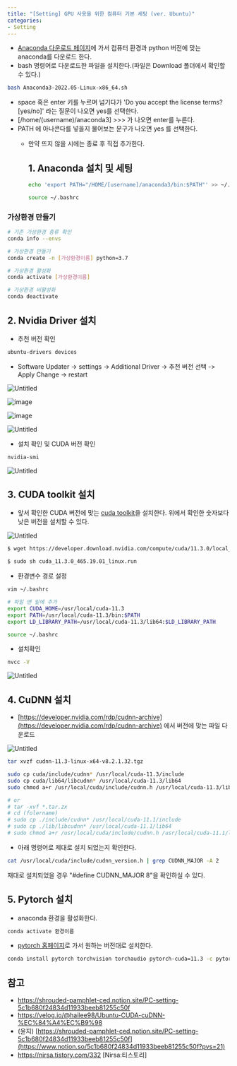 ```yaml
---
title: "[Setting] GPU 사용을 위한 컴퓨터 기본 세팅 (ver. Ubuntu)"
categories:
- Setting
---
```


- [Anaconda 다운로드 페이지](https://www.anaconda.com/products/distribution#linux)에 가서 컴퓨터 환경과 python 버전에 맞는 anaconda를 다운로드 한다.
- bash 명령어로 다운로드한 파일을 설치한다.(파일은 Download 폴더에서 확인할 수 있다.)

```bash
bash Anaconda3-2022.05-Linux-x86_64.sh
```

- space 혹은 enter 키를 누르며 넘기다가 'Do you accept the license terms? [yes/no]' 라는 질문이 나오면 yes를 선택한다.
- [/home/(username)/anaconda3] >>> 가 나오면 enter를 누른다.
- PATH 에 아나콘다를 넣을지 물어보는 문구가 나오면 yes 를 선택한다.
    - 만약 뜨지 않을 시에는 종료 후 직접 추가한다.
        
        ## **1. Anaconda 설치 및 세팅**
        
        ```bash
        echo 'export PATH="/HOME/[username]/anaconda3/bin:$PATH"' >> ~/.bashrc
        
        source ~/.bashrc
        ```
        

### **가상환경 만들기**

```bash
# 기존 가상환경 종류 확인
conda info --envs

# 가상환경 만들기
conda create -n [가상환경이름] python=3.7

# 가상환경 활성화
conda activate [가상환경이름]

# 가상환경 비활성화
conda deactivate
```

## **2. Nvidia Driver 설치**

- 추천 버전 확인

```bash
ubuntu-drivers devices
```

- Software Updater -> settings -> Additional Driver -> 추천 버전 선택 -> Apply Change -> restart

![Untitled](../../assets/images/2024-11-24-gpu-setting/Untitled.png)

![image](../../assets/images/2024-11-24-gpu-setting//user-images.githubusercontent.com/49065638/180959110-93690155-cc34-43e9-8976-f8bc03c5c9f5.png](https://user-images.githubusercontent.com/49065638/180959110-93690155-cc34-43e9-8976-f8bc03c5c9f5.png))

![image](../../assets/images/2024-11-24-gpu-setting//user-images.githubusercontent.com/49065638/180959781-b3c9112b-37f7-44f3-be58-e8b4b07c22ab.png)

![Untitled](../../assets/images/2024-11-24-gpu-setting/Untitled%201.png)

- 설치 확인 및 CUDA 버전 확인

```bash
nvidia-smi
```

![Untitled](../../assets/images/2024-11-24-gpu-setting/Untitled%202.png)

## **3. CUDA toolkit 설치**

- 앞서 확인한 CUDA 버전에 맞는 [cuda toolkit](https://developer.nvidia.com/cuda-11.3.0-download-archive?target_os=Linux&target_arch=x86_64&Distribution=Ubuntu&target_version=16.04&target_type=runfile_local)을 설치한다. 위에서 확인한 숫자보다 낮은 버전을 설치할 수 있다.

![Untitled](../../assets/images/2024-11-24-gpu-setting/Untitled%203.png)

```bash
$ wget https://developer.download.nvidia.com/compute/cuda/11.3.0/local_installers/cuda_11.3.0_465.19.01_linux.run

$ sudo sh cuda_11.3.0_465.19.01_linux.run
```

- 환경변수 경로 설정

```bash
vim ~/.bashrc

# 파일 맨 밑에 추가
export CUDA_HOME=/usr/local/cuda-11.3
export PATH=/usr/local/cuda-11.3/bin:$PATH
export LD_LIBRARY_PATH=/usr/local/cuda-11.3/lib64:$LD_LIBRARY_PATH

source ~/.bashrc
```

- 설치확인

```bash
nvcc -V
```

![Untitled](../../assets/images/2024-11-24-gpu-setting/Untitled%204.png)

## 4. CuDNN 설치

- [https://developer.nvidia.com/rdp/cudnn-archive](https://developer.nvidia.com/rdp/cudnn-archive) 에서 버전에 맞는 파일 다운로드

![Untitled](../../assets/images/2024-11-24-gpu-setting/Untitled%205.png)

```bash
tar xvzf cudnn-11.3-linux-x64-v8.2.1.32.tgz

sudo cp cuda/include/cudnn* /usr/local/cuda-11.3/include
sudo cp cuda/lib64/libcudnn* /usr/local/cuda-11.3/lib64
sudo chmod a+r /usr/local/cuda/include/cudnn.h /usr/local/cuda-11.3/lib64/libcudnn*

# or
# tar -xvf *.tar.zx
# cd (folername)
# sudo cp ./include/cudnn* /usr/local/cuda-11.1/include
# sudo cp ./lib/libcudnn* /usr/local/cuda-11.1/lib64
# sudo chmod a+r /usr/local/cuda/include/cudnn.h /usr/local/cuda-11.1/lib64/libcudnn*

```

- 아래 명령어로 제대로 설치 되었는지 확인한다.

```bash
cat /usr/local/cuda/include/cudnn_version.h | grep CUDNN_MAJOR -A 2
```

재대로 설치되었을 경우 "#define CUDNN_MAJOR 8"을 확인하실 수 있다.

## 5. Pytorch 설치

- anaconda 환경을 활성화한다.

```bash
conda activate 환경이름
```

- [pytorch 홈페이지](https://pytorch.org/get-started/locally/)로 가서 원하는 버전대로 설치한다.

```bash
conda install pytorch torchvision torchaudio pytorch-cuda=11.3 -c pytorch -c nvidia
```

## **참고**

- https://shrouded-pamphlet-ced.notion.site/PC-setting-5c1b680f24834d11933beeb81255c50f
- https://velog.io/@hailee98/Ubuntu-CUDA-cuDNN-%EC%84%A4%EC%B9%98
- (윤지) [https://shrouded-pamphlet-ced.notion.site/PC-setting-5c1b680f24834d11933beeb81255c50f](https://www.notion.so/5c1b680f24834d11933beeb81255c50f?pvs=21)
- https://nirsa.tistory.com/332 [Nirsa:티스토리]
